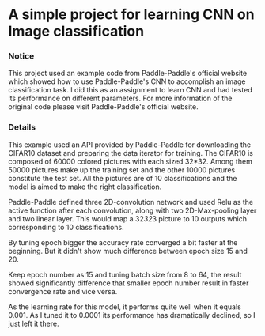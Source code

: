 # A simple project for learning CNN on Image classification

### Notice

This project used an example code from Paddle-Paddle's official website which showed how to use Paddle-Paddle's CNN to accomplish an image classification task. I did this as an assignment to learn CNN and had tested its performance on different parameters. For more information of the original code please visit Paddle-Paddle's official website.

### Details



This example used an API provided by Paddle-Paddle for downloading the CIFAR10 dataset and preparing the data iterator for training. The CIFAR10 is composed of 60000 colored pictures with each sized 32*32. Among them 50000 pictures make up the training set and the other 10000 pictures constitute the test set. All the pictures are of 10 classifications and the model is aimed to make the right classification.

Paddle-Paddle defined three 2D-convolution network and used Relu as the active function after each convolution, along with two 2D-Max-pooling layer and two linear layer. This would map a 32*32*3 picture to 10 outputs which corresponding to 10 classifications.

By tuning epoch bigger the accuracy rate converged a bit faster at the beginning. But it didn't show much difference between epoch size 15 and 20.

Keep epoch number as 15 and tuning batch size from 8 to 64, the result showed significantly difference that smaller epoch number result in faster convergence rate and vice versa. 

As the learning rate for this model, it performs quite well when it equals 0.001. As I tuned it to 0.0001 its performance has dramatically declined, so I just left it there.

